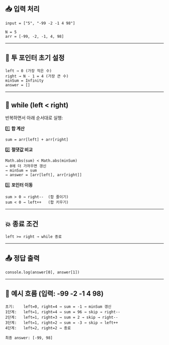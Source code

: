## 📥 입력 처리

```
input = ["5", "-99 -2 -1 4 98"]

N = 5
arr = [-99, -2, -1, 4, 98]
```

---

## 📌 투 포인터 초기 설정

```
left → 0 (가장 작은 수)
right → N - 1 = 4 (가장 큰 수)
minSum = Infinity
answer = []
```

---

## 🔁 while (left < right)

반복하면서 아래 순서대로 실행:

1️⃣ **합 계산**

```
sum = arr[left] + arr[right]
```

2️⃣ **절댓값 비교**

```
Math.abs(sum) < Math.abs(minSum)
→ 0에 더 가까우면 갱신
→ minSum = sum
→ answer = [arr[left], arr[right]]
```

3️⃣ **포인터 이동**

```
sum > 0 → right--  (합 줄이기)
sum < 0 → left++   (합 키우기)
```

---

## 💥 종료 조건

```
left >= right → while 종료
```

---

## 📤 정답 출력

```
console.log(answer[0], answer[1])
```

---

## 🧪 예시 흐름 (입력: -99 -2 -1 4 98)

```
초기:    left=0, right=4 → sum = -1 → minSum 갱신
1단계:   left=1, right=4 → sum = 96 → skip → right--
2단계:   left=1, right=3 → sum = 2 → skip → right--
3단계:   left=1, right=2 → sum = -3 → skip → left++
4단계:   left=2, right=2 → 종료

최종 answer: [-99, 98]
```
